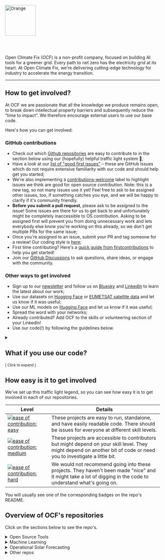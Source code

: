 <img height="100" alt="Orange" src="https://github.com/user-attachments/assets/fe292c14-04b8-4131-8bbc-005baab8b438" />

</br></br>

Open Climate Fix (OCF) is a non-profit company, focused on building AI tools for a greener grid.
Every path to net zero has the electricity grid at its heart.
At Open Climate Fix, we're delivering cutting-edge technology for industry to accelerate the energy transition.

---

## How to get involved?
At OCF we are passionate that all the knowledge we produce remains open, to break down intellectual property barriers and subsequently reduce the “time to impact”. We therefore encourage external users to use our base code.

Here's how you can get involved:

### GitHub contributions

* Check out which [Github repositories](https://github.com/openclimatefix?view_as=public#overview-of-ocfs-repositories) are easy to contribute to in the section below using our (hopefully) helpful traffic light system 🚦;
* Have a look at our [list of "good first issues"](https://github.com/search?l=&p=1&q=user%3Aopenclimatefix+label%3A%22good+first+issue%22&ref=advsearch&type=Issues&utf8=%E2%9C%93&state=open) – these are GitHub Issues which do not require extensive familiarity with our code and should help get you started;
* We're also implementing a [contributions-welcome](https://github.com/search?q=user%3Aopenclimatefix+label%3A%22contributions-welcome%22&ref=advsearch&type=issues&utf8=%E2%9C%93&state=open) label to highlight issues we think are good for open source contribution. Note: this is a new tag, so not many issues use it yet! Feel free to ask to be assigned other issues, too, if something catches you eye, and we will be happy to clarify if it's community friendly.
* **Before you submit a pull request**, please ask to be assigned to the issue! Some issues are there for us to get back to and unfortunately might be completely inaccessible to OS contribution. Asking to be assigned first will prevent you from doing unnecessary work and lets everybody else know you're working on this already, so we don't get multiple PRs for the same issue;
* Once you're assigned to an issue, submit your PR and tag someone for a review! Our coding style is [here](https://github.com/openclimatefix/.github/blob/main/coding_style.md);
* First time contributing? Here's a [quick guide from firstcontributions](https://github.com/firstcontributions/first-contributions) to help you get started!
* Join our [GitHub Discussions](https://github.com/orgs/openclimatefix/discussions) to ask questions, share ideas, or engage with the community.

### Other ways to get involved
* Sign up to our [newsletter](https://ocfnews.substack.com/?utm_source=substack&utm_medium=web&utm_campaign=substack_profile) and follow us on [Bluesky](https://bsky.app/profile/openclimatefix.org) and [LinkedIn](https://www.linkedin.com/company/19123036/admin/) to learn the latest about our work;
* Use our datasets on [Hugging Face](https://huggingface.co/openclimatefix) or [EUMETSAT satellite data](https://console.cloud.google.com/marketplace/product/bigquery-public-data/eumetsat-seviri-rss?hl=en-GB&project=solar-pv-nowcasting) and let us know if it was useful;
* Use our ML models on [Hugging Face](https://huggingface.co/openclimatefix) and let us know if it was useful;
* Spread the word with your networks;
* Already contributed? Add OCF to the skills or volunteering section of your LinkedIn!
* Use our code(!) by following the guidelines below.
<details><summary><a>
  <h2>What if you use our code?</h2> <small>[ Click to expand ]</small>
</a></summary>

In order for us to understand the use of our models, and to demonstrate impact to future funders, it is invaluable for us to know who is using the code and, if possible, how.

We licence the code in this repository under a permissive MIT licence and if you are using the code or deriving from it, we request that you attribute the use of Open Climate Fix’s work in your product by adding the text below:

#### 'original code by [Open Climate Fix](https://github.com/openclimatefix)'

If you're a contributor, we'd love for you to share your work! We ask our community to refer to themselves as an Open Climate Fix Community Contributor, specifically across social media channels and on personal CVs or portfolios.

</details>

## How easy is it to get involved
We've set up this traffic light legend, so you can see how easy it is to get involved in each of our repositories.


| Level | Details|
|--- | ---- |
|[![ease of contribution: easy](https://img.shields.io/badge/ease%20of%20contribution:%20easy-32bd50)](https://github.com/openclimatefix#how-easy-is-it-to-get-involved) | These projects are easy to run, standalone, and have easily readable code. There should be issues for everyone at different skill levels.                         |
| [![ease of contribution: medium](https://img.shields.io/badge/ease%20of%20contribution:%20medium-f4900c)](https://github.com/openclimatefix#how-easy-is-it-to-get-involved)  | These projects are accessible to contributors but might depend on your skill level. They might depend on another bit of code or need you to investigate a little bit.
| [![ease of contribution: hard](https://img.shields.io/badge/ease%20of%20contribution:%20hard-bb2629)](https://github.com/openclimatefix#how-easy-is-it-to-get-involved) | We would not recommend going into these projects. They haven't been made "nice" and it might take a lot of digging in the code to understand what's going on.      |

You will usually see one of the corresponding badges on the repo's README.

## Overview of OCF's repositories

Click on the sections below to see the repo's.

<details><summary><a>Open Source Tools</a></summary>

| Repo                                                                                                     | Description                           | Main Developer                                     | Easy to contribute ? |
|----------------------------------------------------------------------------------------------------------|---------------------------------------|----------------------------------------------------| --- |
| [Open-Source-Quartz-Solar-Forecast](https://github.com/openclimatefix/Open-Source-Quartz-Solar-Forecast) | Open Source Solar Site Level Forecast | [Zak Watts](https://github.com/zakwatts) and [Peter Dudfield](https://github.com/peterdudfield)           | 🟢
| [NWP consumer](https://github.com/openclimatefix/nwp-consumer)                                           | Microservice for consuming NWP data.  | [Sol Cotton](https://github.com/devsjc) and [Peter Dudfield](https://github.com/peterdudfield)           | 🟢
| [Elexonpy](https://github.com/openclimatefix/elexonpy)                                                   | Python wrapper for UK Elexon data     | [Peter Dudfield](https://github.com/peterdudfield) | 🟢
| [open-data-pvnet](https://github.com/openclimatefix/open-data-pvnet)     | Solar Forecasting using PVNet on Open Data    | [Sukhil Patel](https://github.com/Sukh-P) and [Peter Dudfield](https://github.com/peterdudfield)| 🟢

</details>

<details><summary><a>Machine Learning</a></summary>

### Main repositories for our ML experiments

| Repo                                                                       | Description                                                                                                                                                                                                                                                                                                                              | Main Developer                                     | Easy to contribute? |
|----------------------------------------------------------------------------|------------------------------------------------------------------------------------------------------------------------------------------------------------------------------------------------------------------------------------------------------------------------------------------------------------------------------------------|----------------------------------------------------|---------------------|
| [ocf-data-sampler](https://github.com/openclimatefix/ocf-data-sampler)                   | Library for creating samples suitable for ML from weather and power datasets | [James Fulton](https://github.com/dfulu) and [Alex Udaltsova](https://github.com/AUdaltsova) | 🟢
| [PVnet](https://github.com/openclimatefix/pvnet)                           | PV net main repo | [James Fulton](https://github.com/dfulu), [Sukhil Patel](https://github.com/Sukh-P) and [Alex Udaltsova](https://github.com/AUdaltsova) | 🔴
| [PVNet-summation](https://github.com/openclimatefix/PVNet-summation)       | This project is used for training a model to sum the GSP predictions of PVNet into a national estimate     | [James Fulton](https://github.com/dfulu) and [Felix Peretz](https://github.com/felix-e-h-p) | 🔴                 |
| [pv-site-prediction](https://github.com/openclimatefix/pv-site-prediction) | ML experiments and models for SBRI project | [Zak Watts](https://github.com/zakwatts) and [Peter Dudfield](https://github.com/peterdudfield) | 🔴
| [UK PV National XG](https://github.com/openclimatefix/uk-pv-national-xg)   | National GSP PV forecasting using Gradient Boosted Methods.     | [Peter Dudfield](https://github.com/peterdudfield) and [Sukhil Patel](https://github.com/Sukh-P)  | 🔴                 |

### PyTorch implementations of ML models from the literature

| Repo                                                                         | Description  |    Main Developer      | Easy to contribute ? |
|------------------------------------------------------------------------------|------------------------|-------| --- |
| [Graph Weather](https://github.com/openclimatefix/graph_weather)         | PyTorch implementation of Ryan Keisler's 2022 "Forecasting Global Weather with Graph Neural Networks" paper (https://arxiv.org/abs/2202.07575) | [Jacob Bieker](https://github.com/jacobbieker) | 🟢
| [MetNet](https://github.com/openclimatefix/metnet)                           | PyTorch Implementation of Google Research's MetNet ([Sønderby et al. 2020](https://arxiv.org/abs/2003.12140)), inspired from Thomas Capelle's [metnet_pytorch](https://github.com/tcapelle/metnet_pytorch/tree/master/metnet_pytorch). | [Jacob Bieker](https://github.com/jacobbieker) | 🟢
| [Skillful Nowcasting](https://github.com/openclimatefix/skillful_nowcasting) | Implementation of DeepMind's Skillful Nowcasting GAN ([Ravuri et al. 2021](https://arxiv.org/abs/2104.00954)) in PyTorch Lightning. | [Jacob Bieker](https://github.com/jacobbieker) | 🟠
| [Perceiver Pytorch](https://github.com/openclimatefix/perceiver-pytorch)     | Implementation of DeepMind's Perceiver ([Jaegle et al. 2021](https://arxiv.org/abs/2103.03206)) and Perceiver IO ([Jaegle et al. 2021](https://arxiv.org/abs/2107.14795)) in Pytorch. Forked from [lucidrains/perceiver-pytorch](https://github.com/lucidrains/perceiver-pytorch) |[Jack Kelly](https://github.com/JackKelly) | 🔴

</details>

<details><summary><a>Operational Solar Forecasting</a></summary>

### General

| Repo                                                                               | Description  |    Main Developer      | Easy to contribute ? |
|------------------------------------------------------------------------------------|------------------------|-------| --- |
| [pv-site-datamodel](https://github.com/openclimatefix/pv-site-datamodel)           | Datamodel for PV sites | [Peter Dudfield](https://github.com/peterdudfield) and [Sol Cotton](https://github.com/devsjc) | 🟢
| [ocf-infrastructure](https://github.com/openclimatefix/ocf-infrastructure)                | Infrastructure code for OCF's cloud environments  | [Sol Cotton](https://github.com/devsjc) and [Peter Dudfield](https://github.com/peterdudfield) | 🟠
| [Satellite Consumer](https://github.com/openclimatefix/satellite-consumer)                                   | Consumer for Satellite data | [Sol Cotton](https://github.com/devsjc) and [Peter Dudfield](https://github.com/peterdudfield) | 🟠
| [analysis-dashboard ](https://github.com/openclimatefix/uk-analysis-dashboard )    | This is a Streamlit app for the OCF team that reports database statistics | [Peter Dudfield](https://github.com/peterdudfield) and [Aditya Sawant](https://github.com/ADIMANV) | 🔴
| [Nowcasting Alerts Cron](https://github.com/openclimatefix/nowcasting_alerts_cron) | Nowcasting Alerts cron Worker | [Brad Fulford](https://github.com/braddf) and [Sol Cotton](https://github.com/devsjc) | 🔴

## UK

| Repo                                                                              | Description  |    Main Developer      | Easy to contribute ? |
|-----------------------------------------------------------------------------------|------------------------|-------|  --- |
| [nowcasting_datamodel](https://github.com/openclimatefix/nowcasting_datamodel)    | Datamodel for the nowcasting project | [Peter Dudfield](https://github.com/peterdudfield) and [James Fulton](https://github.com/dfulu) | 🟢
| [GSPConsumer](https://github.com/openclimatefix/gspconsumer)                      | Collect GSP solar generation data from PVLive | [Peter Dudfield](https://github.com/peterdudfield) and [Sol Cotton](https://github.com/devsjc)  | 🟠
| [PVConsumer](https://github.com/openclimatefix/PVConsumer)                       | Consumer PV data from various sources | [Peter Dudfield](https://github.com/peterdudfield) | 🟠
| [PVoutput](https://github.com/openclimatefix/pvoutput)                            | Python code for downloading PV data from PVOutput.org | [Jack Kelly](https://github.com/JackKelly) | 🟠
| [pv-site-api](https://github.com/openclimatefix/pv-site-api)                      | Site specific API for SBRI project | [Peter Dudfield](https://github.com/peterdudfield) and [Brad Fulford](https://github.com/braddf)             | 🟠
| [pvnet_app](https://github.com/openclimatefix/pvnet_app)                          | Application for running PVNet in production | [James Fulton](https://github.com/dfulu) and [Peter Dudfield](https://github.com/peterdudfield) | 🟠
| [quartz-frontend](https://github.com/openclimatefix/quartz-frontend)              | Front End repo for the Nowcasting project. | [Brad Fulford](https://github.com/braddf) and [Peter Dudfield](https://github.com/peterdudfield) | 🟠
| [uk-pv-national-gsp-api](https://github.com/openclimatefix/uk-pv-national-gsp-api) | API for hosting nowcasting solar predictions | [Peter Dudfield](https://github.com/peterdudfield) and [Brad Fulford](https://github.com/braddf)| 🟠
| [pv-site-production](https://github.com/openclimatefix/pv-site-production)        | Production service for PV site level forecasts | [Peter Dudfield](https://github.com/peterdudfield) and [Zak Watts](https://github.com/zakwatts) | 🔴
| [uk-pv-forecast-blend](https://github.com/openclimatefix/uk-pv-forecast-blend) | Service to blend forecast together | [Peter Dudfield](https://github.com/peterdudfield) and [James Fulton](https://github.com/dfulu) | 🔴

## India

| Repo                                                                       | Description  |    Main Developer      | Easy to contribute ? |
|----------------------------------------------------------------------------|------------------------|-------| --- |
| [india-api](https://github.com/openclimatefix/india-api)                   | API India solar and wind data | [Sol Cotton](https://github.com/devsjc) and [Peter Dudfield](https://github.com/peterdudfield) | 🟢
| [india-forecast-app](https://github.com/openclimatefix/india-forecast-app) | Runs wind and PV forecasts for India and saves to database | [Sukhil Patel](https://github.com/Sukh-P) and [Peter Dudfield](https://github.com/peterdudfield) | 🔴

</details>

<details><summary><a>Other repos</a></summary>

| Repo                                                                     | Description                                                                                            | Main Developer                                 | Easy to contribute ? |
|--------------------------------------------------------------------------|--------------------------------------------------------------------------------------------------------|------------------------------------------------| --- |
| [GFS Downloader](https://github.com/openclimatefix/gfs-downloader)       | NCEP GFS 0.25 Degree Global Forecast Grids Historical Archive: https://rda.ucar.edu/datasets/ds084.1/ | [Zak Watts](https://github.com/zakwatts) | 🟢
| [OCF Blocs2](https://github.com/openclimatefix/ocf_blosc2)               | Blosc2 codec used for OCF's Zarr compression | [Peter Dudfield](https://github.com/peterdudfield) | 🟢
| [Solar and Storage](https://github.com/openclimatefix/solar-and-storage) | Solar and Storage optimization code | [Peter Dudfield](https://github.com/peterdudfield) | 🟢
| [Status API](https://github.com/openclimatefix/quartz-status) | Status API for Quartz ecosystem | [Brad Fulford](https://github.com/braddf) and [Sol Cotton](https://github.com/devsjc) | 🟠
| [.github](https://github.com/openclimatefix/.github)                     | Various Community Health Files | [Peter Dudfield](https://github.com/peterdudfield) | 🔴


For a complete list of all of OCF's repositories tagged with "nowcasting", see [this link](https://github.com/search?l=&o=desc&q=topic%3Anowcasting+org%3Aopenclimatefix&s=updated&type=Repositories)

</details>

